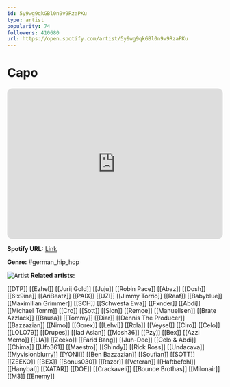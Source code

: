 ```yaml
---
id: 5y9wg9qkGBl0n9v9RzaPKu
type: artist
popularity: 74
followers: 410680
url: https://open.spotify.com/artist/5y9wg9qkGBl0n9v9RzaPKu
---
```

# Capo

<iframe style="border-radius:12px" src="https://open.spotify.com/embed/artist/5y9wg9qkGBl0n9v9RzaPKu" width="100%" height="352" frameBorder="0" allowfullscreen="" allow="autoplay; clipboard-write; encrypted-media; fullscreen; picture-in-picture" loading="lazy"></iframe>

**Spotify URL:** [Link](https://open.spotify.com/artist/5y9wg9qkGBl0n9v9RzaPKu)

**Genre:**  #german_hip_hop

![Artist](https://i.scdn.co/image/ab6761610000e5eb8d17c7dbf7e3f80d72a89643)
**Related artists:**

[[DTP]]
[[Ezhel]]
[[Jurij Gold]]
[[Juju]]
[[Robin Pace]]
[[Abaz]]
[[Dosh]]
[[6ix9ine]]
[[AriBeatz]]
[[PAIX]]
[[UZI]]
[[Jimmy Torrio]]
[[Reaf]]
[[Babyblue]]
[[Maximilian Grimmer]]
[[SCH]]
[[Schwesta Ewa]]
[[Fxnder]]
[[Abdi]]
[[Michael Tomm]]
[[Cro]]
[[Sott]]
[[Sion]]
[[Remoe]]
[[Manuellsen]]
[[Brate Azzlack]]
[[Bausa]]
[[Tommy]]
[[Diar]]
[[Dennis The Producer]]
[[Bazzazian]]
[[Nimo]]
[[Gorex]]
[[Lehvi]]
[[Rola]]
[[Veysel]]
[[Ciro]]
[[Celo]]
[[LOLO79]]
[[Drupes]]
[[Iad Aslan]]
[[Mosh36]]
[[Pzy]]
[[Bex]]
[[Azzi Memo]]
[[LIA]]
[[Zeeko]]
[[Farid Bang]]
[[Juh-Dee]]
[[Celo & Abdi]]
[[Chima]]
[[Ufo361]]
[[Maestro]]
[[Shindy]]
[[Rick Ross]]
[[Undacava]]
[[Myvisionblurry]]
[[YONII]]
[[Ben Bazzazian]]
[[Soufian]]
[[SOTT]]
[[ZEEKO]]
[[BEX]]
[[Sonus030]]
[[Razor]]
[[Veteran]]
[[Haftbefehl]]
[[Hanybal]]
[[XATAR]]
[[DOE]]
[[Crackaveli]]
[[Bounce Brothas]]
[[Milonair]]
[[M3]]
[[Enemy]]
